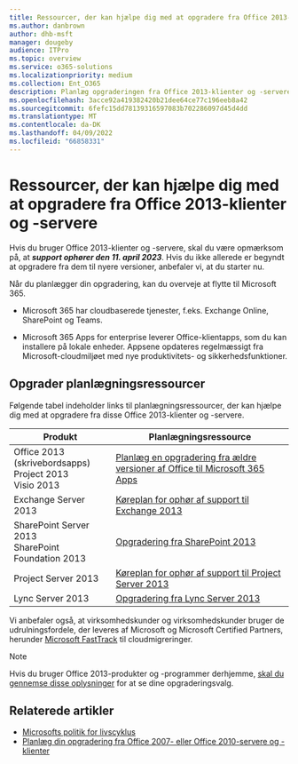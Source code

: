 ```yaml
---
title: Ressourcer, der kan hjælpe dig med at opgradere fra Office 2013-klienter og -servere
ms.author: danbrown
author: dhb-msft
manager: dougeby
audience: ITPro
ms.topic: overview
ms.service: o365-solutions
ms.localizationpriority: medium
ms.collection: Ent_O365
description: Planlæg opgraderingen fra Office 2013-klienter og -servere, da supporten ophører den 11. april 2023.
ms.openlocfilehash: 3acce92a419382420b21dee64ce77c196eeb8a42
ms.sourcegitcommit: 6fefc15dd78139316597083b702286097d45d4dd
ms.translationtype: MT
ms.contentlocale: da-DK
ms.lasthandoff: 04/09/2022
ms.locfileid: "66858331"
---
```

# <a name="resources-to-help-you-upgrade-from-office-2013-clients-and-servers"></a>Ressourcer, der kan hjælpe dig med at opgradere fra Office 2013-klienter og -servere

Hvis du bruger Office 2013-klienter og -servere, skal du være opmærksom på, at ***support ophører den 11. april 2023***. Hvis du ikke allerede er begyndt at opgradere fra dem til nyere versioner, anbefaler vi, at du starter nu.

Når du planlægger din opgradering, kan du overveje at flytte til Microsoft 365.

- Microsoft 365 har cloudbaserede tjenester, f.eks. Exchange Online, SharePoint og Teams.

- Microsoft 365 Apps for enterprise leverer Office-klientapps, som du kan installere på lokale enheder. Appsene opdateres regelmæssigt fra Microsoft-cloudmiljøet med nye produktivitets- og sikkerhedsfunktioner.

## <a name="upgrade-planning-resources"></a>Opgrader planlægningsressourcer

Følgende tabel indeholder links til planlægningsressourcer, der kan hjælpe dig med at opgradere fra disse Office 2013-klienter og -servere.

|Produkt|Planlægningsressource|
|---|---|
|Office 2013 (skrivebordsapps)<br/>Project 2013<br/>Visio 2013|[Planlæg en opgradering fra ældre versioner af Office til Microsoft 365 Apps](/deployoffice/endofsupport/plan-upgrade-older-versions-office.md)|
|Exchange Server 2013|[Køreplan for ophør af support til Exchange 2013](exchange-2013-end-of-support.md)|
|SharePoint Server 2013 <br/> SharePoint Foundation 2013|[Opgradering fra SharePoint 2013](upgrade-from-sharepoint-2013.md)|
|Project Server 2013|[Køreplan for ophør af support til Project Server 2013](project-server-2013-end-of-support.md)|
|Lync Server 2013|[Opgradering fra Lync Server 2013](upgrade-from-lync-2013.md)|

Vi anbefaler også, at virksomhedskunder og virksomhedskunder bruger de udrulningsfordele, der leveres af Microsoft og Microsoft Certified Partners, herunder [Microsoft FastTrack](https://www.microsoft.com/fasttrack) til cloudmigreringer.

> [!NOTE]
> Hvis du bruger Office 2013-produkter og -programmer derhjemme, [skal du gennemse disse oplysninger](plan-upgrade-previous-versions-office.md#im-a-home-user-what-do-i-do) for at se dine opgraderingsvalg.

## <a name="related-articles"></a>Relaterede artikler

- [Microsofts politik for livscyklus](/lifecycle/)
- [Planlæg din opgradering fra Office 2007- eller Office 2010-servere og -klienter](plan-upgrade-previous-versions-office.md)